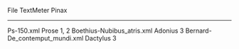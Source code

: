 File                            TextMeter   Pinax   
-----------------------------   ----------  --------
Ps-150.xml                      Prose       1, 2
Boethius-Nubibus_atris.xml      Adonius     3
Bernard-De_contemput_mundi.xml  Dactylus    3

